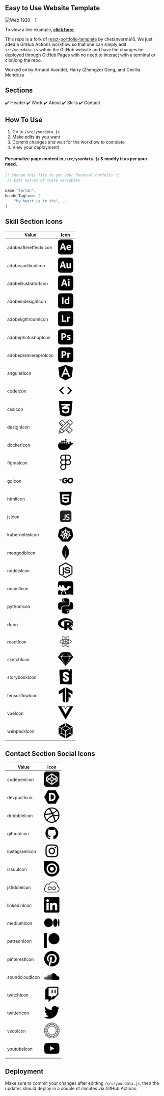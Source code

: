 ## Easy to Use Website Template

![Web 1920 – 1](https://user-images.githubusercontent.com/16558205/101065060-b44bfc80-35ba-11eb-8ab4-1e6f140c1ec9.png)

To view a live example, **[click here](https://react-portfolio-template.netlify.app/)**.

This repo is a fork of [react-portfolio-template](https://github.com/aavondet/react-portfolio-template) by chetanverma16. We just aded a GitHub Actions workflow so that one can simply edit `src/yourdata.js` within the GitHub website and have the changes be deployed through GitHub Pages with no need to interact with a terminal or cloniong the repo.

Worked on by Arnaud Avondet, Harry (Zhengze) Gong, and Cecilia Mendoza

## Sections
✔️ Header
✔️ Work
✔️ About
✔️ Skills
✔️ Contact

## How To Use 

1. Go to `/src/yourdata.js`
2. Make edits as you want
3. Commit changes and wait for the workflow to complete
4. View your deployment!

#### Personalize page content in `/src/yourdata.js` & modify it as per your need.

```javascript
/* Change this file to get your Personal Porfolio */
 // Edit Values of these variables

name:"Tartan",
headerTagline: [
    "My heart is in the",.... 
]

```

## Skill Section Icons

| Value       | Icon |
| ----------- | ----------- |
| adobeaftereffectsIcon      | <img width="50px" src="./src/images/skills/adobeaftereffects.svg"> |
| adobeauditionIcon      | <img width="50px" src="./src/images/skills/adobeaudition.svg"> |
| adobeillustratorIcon      | <img width="50px" src="./src/images/skills/adobeillustrator.svg"> |
| adobeindesignIcon      | <img width="50px" width="50px" src="./src/images/skills/adobeindesign.svg"> |
| adobelightroomIcon      | <img width="50px" src="./src/images/skills/adobelightroom.svg"> |
| adobephotoshopIcon      | <img width="50px" src="./src/images/skills/adobephotoshop.svg"> |
| adobepremiereproIcon      | <img width="50px" src="./src/images/skills/adobepremierepro.svg"> |
| angularIcon      | <img width="50px" src="./src/images/skills/angular.svg"> |
| codeIcon      | <img width="50px" src="./src/images/skills/code.svg"> |
| cssIcon      | <img width="50px" src="./src/images/skills/css.svg"> |
| designIcon      | <img width="50px" src="./src/images/skills/design.svg"> |
| dockerIcon      | <img width="50px" src="./src/images/skills/docker.svg"> |
| figmaIcon      | <img width="50px" src="./src/images/skills/figma.svg"> |
| goIcon      | <img width="50px" src="./src/images/skills/go.svg"> |
| htmlIcon      | <img width="50px" src="./src/images/skills/html.svg"> |
| jsIcon      | <img width="50px" src="./src/images/skills/javascript.svg"> |
| kubernetesIcon      | <img width="50px" src="./src/images/skills/kubernetes.svg"> |
| mongodbIcon      | <img width="50px" src="./src/images/skills/mongodb.svg"> |
| nodejsIcon      | <img width="50px" src="./src/images/skills/node-dot-js.svg"> |
| ocamlIcon      | <img width="50px" src="./src/images/skills/ocaml.svg"> |
| pythonIcon      | <img width="50px" src="./src/images/skills/python.svg"> |
| rIcon      | <img width="50px" src="./src/images/skills/r.svg"> |
| reactIcon      | <img width="50px" src="./src/images/skills/react.svg"> |
| sketchIcon      | <img width="50px" src="./src/images/skills/sketch.svg"> |
| storybookIcon      | <img width="50px" src="./src/images/skills/storybook.svg"> |
| tensorflowIcon      | <img width="50px" src="./src/images/skills/tensorflow.svg"> |
| vueIcon      | <img width="50px" src="./src/images/skills/vue-dot-js.svg"> |
| webpackIcon      | <img width="50px" src="./src/images/skills/webpack.svg"> |

## Contact Section Social Icons

| Value       | Icon |
| ----------- | ----------- |
| codepenIcon      | <img width="50px" src="./src/images/social/codepen.svg"> |
| devpostIcon      | <img width="50px" src="./src/images/social/devpost.svg"> |
| dribbbleIcon      | <img width="50px" src="./src/images/social/dribbble.svg"> |
| githubIcon      | <img width="50px" src="./src/images/social/github.svg"> |
| instagramIcon      | <img width="50px" src="./src/images/social/instagram.svg"> |
| issuuIcon      | <img width="50px" src="./src/images/social/issuu.svg"> |
| jsfiddleIcon      | <img width="50px" src="./src/images/social/jsfiddle.svg"> |
| linkedinIcon      | <img width="50px" src="./src/images/social/linkedin.svg"> |
| mediumIcon      | <img width="50px" src="./src/images/social/medium.svg"> |
| patreonIcon      | <img width="50px" src="./src/images/social/patreon.svg"> |
| pinterestIcon      | <img width="50px" src="./src/images/social/pinterest.svg"> |
| soundcloudIcon      | <img width="50px" src="./src/images/social/soundcloud.svg"> |
| twitchIcon      | <img width="50px" src="./src/images/social/twitch.svg"> |
| twitterIcon      | <img width="50px" src="./src/images/social/twitter.svg"> |
| vscoIcon      | <img width="50px" src="./src/images/social/vsco.svg"> |
| youtubeIcon      | <img width="50px" src="./src/images/social/youtube.svg"> |

## Deployment
Make sure to commit your changes after editting `/src/yourdata.js`, then the updates should deploy in a couple of minutes via GitHub Actions.
